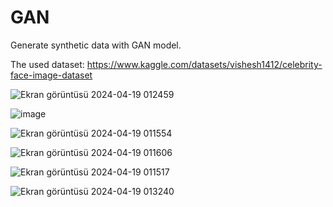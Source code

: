 # GAN
 Generate synthetic data with GAN model.

The used dataset: [https://www.kaggle.com/datasets/vishesh1412/celebrity-face-image-dataset ](https://www.kaggle.com/datasets/vishesh1412/celebrity-face-image-dataset)

![Ekran görüntüsü 2024-04-19 012459](https://github.com/altanulaszohre/GAN/assets/111522957/02af6fdb-69a1-4ed5-a519-25e1bae600ca)

![image](https://github.com/altanulaszohre/GAN/assets/111522957/1cde7355-891d-49db-b8cf-c11357c7de6b)


![Ekran görüntüsü 2024-04-19 011554](https://github.com/altanulaszohre/GAN/assets/111522957/a50043dc-8f03-424c-aad7-73855672f972)


![Ekran görüntüsü 2024-04-19 011606](https://github.com/altanulaszohre/GAN/assets/111522957/edc23a6e-baf7-4ad6-9c54-7cae2a272db8)


![Ekran görüntüsü 2024-04-19 011517](https://github.com/altanulaszohre/GAN/assets/111522957/5c941d4e-27c6-4ca4-905a-e562be01a44f)

![Ekran görüntüsü 2024-04-19 013240](https://github.com/altanulaszohre/GAN/assets/111522957/482c8f6b-f53b-4f53-a1d9-f004ff7af426)

